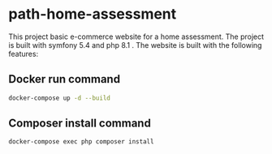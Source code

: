 # path-home-assessment

This project basic e-commerce website for a home assessment. The project is built with symfony 5.4 and php 8.1 . The website is built with the following features:

## Docker run command

```bash
docker-compose up -d --build
```

## Composer install command

```bash
docker-compose exec php composer install
```
